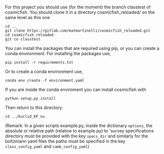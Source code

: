 For this project you should use (for the moment) the branch classtest of cosmicfish. You should clone it in a directory cosmicfish_reloaded/ on the same level as this one

    cd ..
    git clone https://gitlab.com/matmartinelli/cosmicfish_reloaded.git
    cd cosmicfish_reloaded
    git co classtest

You can install the packages that are required using pip, or you can create a conda environment. For installing the packages use,

    pip install -r requirements.txt

Or to create a conda environment use,

    conda env create -f environment.yaml

If you are inside the conda enviroment you can install cosmicfish with

    python setup.py install

Then return to this directory:

    cd ../Euclid_KP_nu

(Remark: In a given scripts example.py, inside the dictionary `options`, the absolute or relative path (relative to example.py) to 'survey specifications directory must be provided with the key `specs_dir` and similarly for the boltzmann yaml files the paths must be specified in the key `class_config_yaml` and `camb_config_yaml`)
